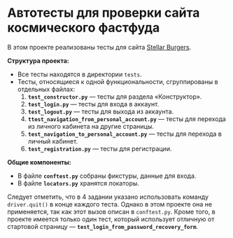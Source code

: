 # Автотесты для проверки сайта космического фастфуда

В этом проекте реализованы тесты для сайта [Stellar Burgers](https://stellarburgers.nomoreparties.site).

**Структура проекта:**
- Все тесты находятся в директории `tests`.
- Тесты, относящиеся к одной функциональности, сгруппированы в отдельных файлах:
  1. **`test_constructor.py`** — тесты для раздела «Конструктор».
  2. **`test_login.py`** — тесты для входа в аккаунт.
  3. **`test_logout.py`** — тесты для выхода из аккаунта.
  4. **`ttest_navigation_from_personal_account.py`** — тесты для перехода из личного кабинета на другие страницы.
  5. **`test_navigation_to_personal_account.py`** — тесты для перехода в личный кабинет.
  6. **`test_registration.py`** — тесты для регистрации.

**Общие компоненты:**
- В файле **`conftest.py`** собраны фикстуры, данные для входа.
- В файле **`locators.py`** хранятся локаторы.

Следует отметить, что в 4 задании указано использовать команду `driver.quit()` в конце каждого теста. 
Однако в этом проекте она не применяется, так как этот вызов описан в `conftest.py`. 
Кроме того, в проекте имеется только один тест, который использует отличную от стартовой страницу — **`test_login_from_password_recovery_form`**.